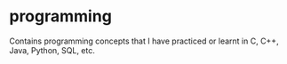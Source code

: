 # programming
Contains programming concepts that I have practiced or learnt in C, C++, Java, Python, SQL, etc.
